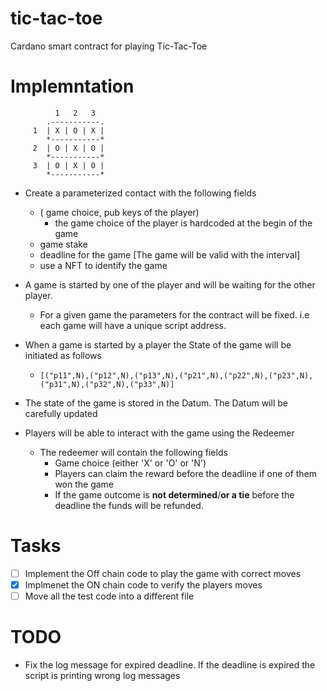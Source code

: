 # tic-tac-toe

Cardano smart contract for playing Tic-Tac-Toe

# Implemntation

```
          1   2   3
        .-----------.
     1  | X | O | X |
        *-----------*
     2  | O | X | O |
        *-----------*
     3  | O | X | O |
        *-----------*

```

- Create a parameterized contact with the following fields

  - ( game choice, pub keys of the player)
    - the game choice of the player is hardcoded at the begin of the game
  - game stake
  - deadline for the game [The game will be valid with the interval]
  - use a NFT to identify the game

- A game is started by one of the player and will be waiting for the other player.
  - For a given game the parameters for the contract will be fixed. i.e each game will have a unique script address.
- When a game is started by a player the State of the game will be initiated as follows
  - `[("p11",N),("p12",N),("p13",N),("p21",N),("p22",N),("p23",N),("p31",N),("p32",N),("p33",N)]`
- The state of the game is stored in the Datum. The Datum will be carefully updated
- Players will be able to interact with the game using the Redeemer
  - The redeemer will contain the following fields
    - Game choice (either 'X' or 'O' or 'N')
    - Players can claim the reward before the deadline if one of them won the game
    - If the game outcome is **not determined**/**or a tie** before the deadline the funds will be refunded.

# Tasks

- [ ] Implement the Off chain code to play the game with correct moves
- [x] Implmenet the ON chain code to verify the players moves
- [ ] Move all the test code into a different file

# TODO

- Fix the log message for expired deadline. If the deadline is expired the script is printing wrong log messages
